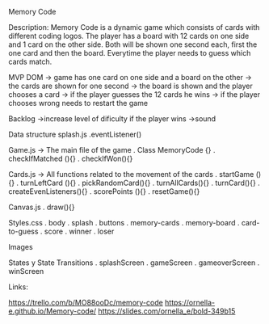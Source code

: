 Memory Code 

Description:
Memory Code is a dynamic game which consists of cards with different coding logos. The player has a board with 12 cards on one side and 1 card on the other side. Both will be shown one second each, first the one card and 
then the board. Everytime the player needs to guess which cards match. 


MVP
DOM
-> game has one card on one side and a board on the other
-> the cards are shown for one second 
-> the board is shown and the player chooses a card
-> if the player guesses the 12 cards he wins
-> if the player chooses wrong needs to restart the game


Backlog
->increase level of dificulty if the player wins
->sound 

Data structure
splash.js
.eventListener()

Game.js -> The main file of the game
. Class MemoryCode {}
. checkIfMatched (){}
. checkIfWon(){}


Cards.js -> All functions related to the movement of the cards 
. startGame (){}
. turnLeftCard (){}
. pickRandomCard(){}
. turnAllCards(){}
. turnCard(){}
. createEvenListeners(){}
. scorePoints (){}
. resetGame(){}

Canvas.js
. draw(){}


Styles.css
. body
. splash
. buttons
. memory-cards
. memory-board
. card-to-guess
. score
. winner
. loser

Images


States y State Transitions
. splashScreen
. gameScreen
. gameoverScreen
. winScreen

Links: 

https://trello.com/b/MO88ooDc/memory-code
https://ornella-e.github.io/Memory-code/
https://slides.com/ornella_e/bold-349b15




